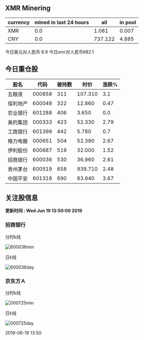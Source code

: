 ## XMR Minering

|currency|mined in last 24 hours|all|in pool|
|---|---|---|---|
|XMR|0.0|1.081|0.007|
|CNY|0.0|737.122|4.885|

今日美元对人民币 6.9	今日xmr对人民币682.1


## 今日重仓股 

|股名|代码|被持数|时价|涨跌%|
|---|---|---|---|---|
|五粮液|000858|311|107.310|3.1|
|保利地产|600048|322|12.860|0.47|
|农业银行|601288|406|3.650|0.0|
|美的集团|000333|423|52.330|2.79|
|工商银行|601398|442|5.780|0.7|
|格力电器|000651|504|52.390|2.67|
|伊利股份|600887|519|32.000|1.52|
|招商银行|600036|530|36.960|2.61|
|贵州茅台|600519|658|939.710|2.48|
|中国平安|601318|690|83.940|3.67|

## 关注股信息
**更新时间 : Wed Jun 19 13:50:09 2019**
### 招商银行 
分时k线

![600036min](http://image.sinajs.cn/newchart/min/n/sh600036.gif)

日k线

![600036day](http://image.sinajs.cn/newchart/daily/n/sh600036.gif)

### 京东方Ａ 
分时k线

![000725min](http://image.sinajs.cn/newchart/min/n/sz000725.gif)

日k线

![000725day](http://image.sinajs.cn/newchart/daily/n/sz000725.gif)

2019-06-19 13:50